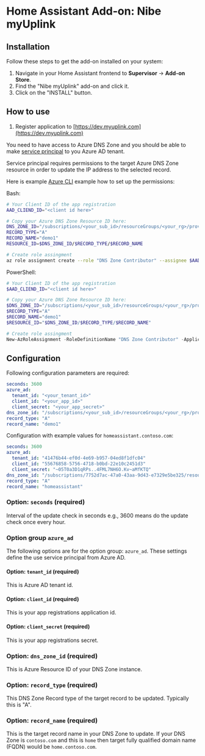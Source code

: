 # Home Assistant Add-on: Nibe myUplink

## Installation

Follow these steps to get the add-on installed on your system:

1. Navigate in your Home Assistant frontend to **Supervisor** -> **Add-on Store**.
2. Find the "Nibe myUplink" add-on and click it.
3. Click on the "INSTALL" button.

## How to use

1. Register application to [https://dev.myuplink.com](https://dev.myuplink.com)

You need to have access to Azure DNS Zone and you should be
able to make [service principal](https://docs.microsoft.com/en-us/azure/active-directory/develop/app-objects-and-service-principals) to you Azure AD tenant.

Service principal requires permissions to the target
Azure DNS Zone resource in order to update the IP address to the
selected record.

Here is example [Azure CLI](https://docs.microsoft.com/en-us/cli/azure/install-azure-cli) example how to set up the permissions:

Bash:

```bash
# Your Client ID of the app registration
AAD_CLIEND_ID="<client id here>"

# Copy your Azure DNS Zone Resource ID here:
DNS_ZONE_ID="/subscriptions/<your_sub_id>/resourceGroups/<your_rg>/providers/Microsoft.Network/dnszones/<your_dns_zone>"
RECORD_TYPE="A"
RECORD_NAME="demo1"
RESOURCE_ID=$DNS_ZONE_ID/$RECORD_TYPE/$RECORD_NAME

# Create role assingment
az role assignment create --role "DNS Zone Contributor" --assignee $AAD_CLIEND_ID --scope $RESOURCE_ID
```

PowerShell:

```powershell
# Your Client ID of the app registration
$AAD_CLIEND_ID="<client id here>"

# Copy your Azure DNS Zone Resource ID here:
$DNS_ZONE_ID="/subscriptions/<your_sub_id>/resourceGroups/<your_rg>/providers/Microsoft.Network/dnszones/<your_dns_zone>"
$RECORD_TYPE="A"
$RECORD_NAME="demo1"
$RESOURCE_ID="$DNS_ZONE_ID/$RECORD_TYPE/$RECORD_NAME"

# Create role assingment
New-AzRoleAssignment -RoleDefinitionName "DNS Zone Contributor" -ApplicationId $AAD_CLIEND_ID -Scope $RESOURCE_ID
```

## Configuration

Following configuration parameters are required:

```yaml
seconds: 3600
azure_ad:
  tenant_id: "<your_tenant_id>"
  client_id: "<your_app_id>"
  client_secret: "<your_app_secret>"
dns_zone_id: "/subscriptions/<your_sub_id>/resourceGroups/<your_rg>/providers/Microsoft.Network/dnszones/<your_dns_zone>"
record_type: "A"
record_name: "demo1"
```

Configuration with example values for `homeassistant.contoso.com`:

```yaml
seconds: 3600
azure_ad:
  tenant_id: "41476b44-ef0d-4e69-b957-04ed8f1dfc04"
  client_id: "55676858-5756-4718-b0bd-22e10c2451d3"
  client_secret: "~05T0a3D1qRPs..4FML7NH6O.Kv~aMfKTQ"
dns_zone_id: "/subscriptions/7752d7ac-47a0-43aa-9d43-e7329e5be325/resourceGroups/rg-domain/providers/Microsoft.Network/dnszones/contoso.com"
record_type: "A"
record_name: "homeassistant"
```

### Option: `seconds` (required)

Interval of the update check in seconds e.g., 3600 means do the update check once every hour.

### Option group `azure_ad`

The following options are for the option group: `azure_ad`.
These settings define the use service principal from Azure AD.

#### Option: `tenant_id` (required)

This is Azure AD tenant id.

#### Option: `client_id` (required)

This is your app registrations application id.

#### Option: `client_secret` (required)

This is your app registrations secret.

### Option: `dns_zone_id` (required)

This is Azure Resource ID of your DNS Zone instance.

### Option: `record_type` (required)

This DNS Zone Record type of the target record to be updated.
Typically this is "A".

### Option: `record_name` (required)

This is the target record name in your DNS Zone to update.
If your DNS Zone is `contoso.com` and this is `home`
then target fully qualified domain name (FQDN) would be
`home.contoso.com`.
